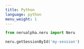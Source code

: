```yaml
---
title: Python
language: python
menu_weight: 1
---
```


```python
from nerualpha.neru import Neru

neru.getSessionById('my-session')
```